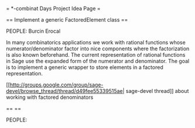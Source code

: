 = *-combinat Days Project Idea Page =

== Implement a generic FactoredElement class ==

PEOPLE: Burcin Erocal

  In many combinatorics applications we work with rational functions whose numerator/denominator factor into nice components where the factorization is also known beforehand. The current representation of rational functions in Sage use the expanded form of the numerator and denominator. The goal is to implement a generic wrapper to store elements in a factored representation.

  [[http://groups.google.com/group/sage-devel/browse_thread/thread/d49fee55339515ae| sage-devel thread]] about working with factored denominators

== <Project name goes here> ==

PEOPLE: <list of interested participants>

  <summary & goals of project>
